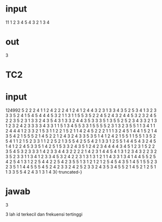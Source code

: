 # input
11
1 2 3 4 5 4 3 2 1 3 4

# out
3


# TC2
# input
124992
5 2 2 2 4 1 1 2 4 2 2 2 4 1 2 4 1 2 4 4 3 2 3 1 3 3 4 3 5 2 5 3 4 1 3 2 3 3 3 5 2 4 1 5 4 5 4 4 4 5 3 2 1 1 3 1 1 5 5 3 5 2 2 4 5 2 4 3 2 4 4 5 3 2 3 2 4 5 2 2 3 5 2 3 1 3 3 2 4 3 5 4 3 1 3 3 2 4 4 3 5 3 3 3 5 1 3 5 5 2 5 2 3 4 3 3 2 1 3 1 2 3 2 4 2 3 3 3 3 4 3 3 1 1 5 1 3 4 5 5 3 3 1 5 5 5 5 2 3 1 3 2 3 5 5 1 1 3 4 1 1 2 4 4 4 1 2 3 3 2 1 5 3 1 1 2 2 1 5 2 1 1 4 2 4 5 2 2 2 1 1 1 3 2 4 5 1 4 4 1 5 2 1 4 3 5 4 2 1 5 5 5 2 1 4 5 2 2 1 2 4 3 2 4 3 3 5 3 5 1 4 1 2 4 2 1 5 5 1 1 5 5 1 3 5 2 5 4 1 1 2 1 5 2 3 3 1 1 2 2 5 2 1 3 5 5 4 2 5 5 4 2 1 3 3 1 2 5 5 1 4 4 5 4 3 2 4 5 1 4 1 2 2 4 5 3 3 5 1 4 2 5 1 5 3 3 2 4 3 5 1 2 4 2 3 4 4 4 4 3 4 5 1 2 3 1 5 2 2 3 5 4 5 3 2 3 3 3 1 4 2 3 3 4 4 3 2 2 2 2 1 4 2 3 1 4 4 5 4 1 3 1 2 3 4 3 2 2 3 2 3 5 2 3 3 1 1 3 4 1 2 3 3 4 5 3 2 4 2 2 3 1 3 1 3 1 2 1 1 4 3 3 1 3 4 1 4 4 5 5 2 5 4 2 5 4 1 3 1 2 2 5 4 4 2 2 5 4 2 3 5 5 1 3 1 2 1 2 1 2 5 4 5 4 3 5 1 4 5 1 5 5 2 3 2 3 5 1 1 4 4 5 5 5 4 5 2 4 2 3 3 2 4 2 5 2 3 3 2 4 3 5 3 4 5 5 2 1 4 5 2 1 2 5 1 1 3 3 5 5 4 2 4 3 1 3 1 4 3{-truncated-}

# jawab
3

3 lah id terkecil dan frekuensi tertinggi